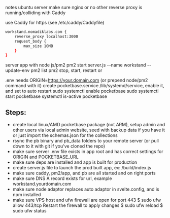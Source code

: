notes
ubuntu server
make sure nginx or no other reverse proxy is running/colliding with Caddy

use Caddy for https (see /etc/caddy/Caddyfile)

```bash
workstand.nomadiklabs.com {
    reverse_proxy localhost:3000
    request_body {
        max_size 10MB
    }
}
```

server app with node js/pm2
pm2 start server.js --name workstand --update-env
pm2 list
pm2 stop, start, restart <id> or <name>

.env needs ORIGIN=https://your.domain.com (or prepend node/pm2 command with it)
create pocketbase.service /lib/systemd/service, enable it, and set to auto restart
sudo systemctl enable pocketbase
sudo systemctl start pocketbase
systemctl is-active pocketbase

## Steps:

- create local linux/AMD pocketbase package (not ARM), setup admin and other users via local admin website, seed with backup data if you have it or just import the schemas.json for the collections
- rsync the pb binary and pb_data folders to your remote server (or pull down to it with git if you've cloned the repo)
- make sure server .env file exists in app root and has correct settings for ORIGIN and POCKETBASE_URL
- make sure deps are installed and app is built for production
- create server.js file to launch the prod built app, ex: /build/index.js
- make sure caddy, pm2/app, and pb are all started and on right ports
- make sure DNS A record exists for url, example workstand.yourdomain.com
- make sure node adaptor replaces auto adaptor in svelte.config, and is npm installed
- make sure VPS host and ufw firewall are open for port 443
  $ sudo ufw allow 443/tcp
  Restart the firewall to apply changes
  $ sudo ufw reload
  $ sudo ufw status
